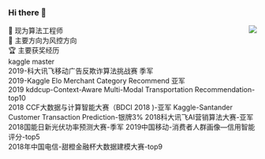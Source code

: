 ### Hi there 👋

<!--
**PandasCute/PandasCute** is a ✨ _special_ ✨ repository because its `README.md` (this file) appears on your GitHub profile.

Here are some ideas to get you started:

🔭 I’m currently working on didi
- 🌱 I’m currently learning ...
- 👯 I’m looking to collaborate on ...
- 🤔 I’m looking for help with ...
- 💬 Ask me about ...
- 📫 How to reach me: ...
- 😄 Pronouns: ...
- ⚡ Fun fact: ...
-->



<img align="right" src="https://github-readme-stats.vercel.app/api?username=PandasCute&show_icons=true&theme=cobalt">


🔭 现为算法工程师   
🌱 主要方向为风控方向    
🏆 主要获奖经历   
kaggle master   
2019-科大讯飞移动广告反欺诈算法挑战赛 季军  
2019-Kaggle Elo Merchant Category Recommend 亚军  
2019 kddcup-Context-Aware Multi-Modal Transportation Recommendation- top10  
2018 CCF大数据与计算智能大赛（BDCI 2018 )-亚军 
Kaggle-Santander Customer Transaction Prediction-银牌3% 
2018科大讯飞AI营销算法大赛-亚军 
2018国能日新光伏功率预测大赛-季军 
2019中国移动-消费者人群画像—信用智能评分-top5  
2018年中国电信-甜橙金融杯大数据建模大赛-top9 



